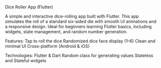 Dice Roller App (Flutter)

A simple and interactive dice-rolling app built with Flutter. This app simulates the roll of a standard six-sided die with smooth UI animations and a responsive design. Ideal for beginners learning Flutter basics, including widgets, state management, and random number generation.

Features:
Tap to roll the dice
Randomized dice face display (1–6)
Clean and minimal UI
Cross-platform (Android & iOS)

Technologies:
Flutter & Dart
Random class for generating values
Stateless and Stateful widgets


